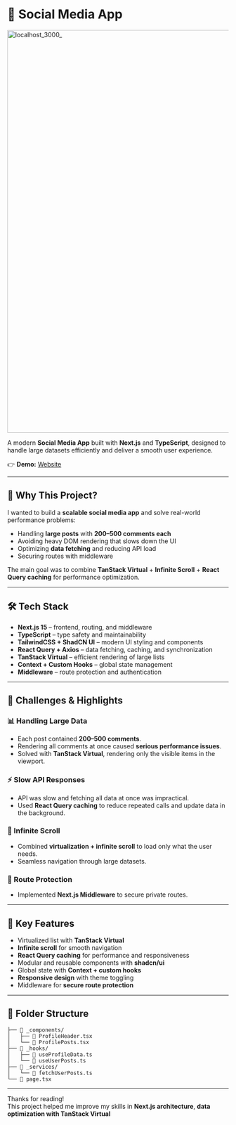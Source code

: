 # 🚀 Social Media App

<img width="1920" height="917" alt="localhost_3000_" src="https://github.com/user-attachments/assets/ec1c589c-4375-42a0-857c-03480d71cec9" />


A modern **Social Media App** built with **Next.js** and **TypeScript**, designed to handle large datasets efficiently and deliver a smooth user experience.

👉 **Demo:** [Website](https://sociamedidapp.vercel.app/)

---

## 🧪 Why This Project?

I wanted to build a **scalable social media app** and solve real-world performance problems:  
- Handling **large posts** with **200–500 comments each**  
- Avoiding heavy DOM rendering that slows down the UI  
- Optimizing **data fetching** and reducing API load  
- Securing routes with middleware  

The main goal was to combine **TanStack Virtual** + **Infinite Scroll** + **React Query caching** for performance optimization.

---

## 🛠️ Tech Stack

- **Next.js 15** – frontend, routing, and middleware  
- **TypeScript** – type safety and maintainability  
- **TailwindCSS + ShadCN UI** – modern UI styling and components  
- **React Query + Axios** – data fetching, caching, and synchronization  
- **TanStack Virtual** – efficient rendering of large lists  
- **Context + Custom Hooks** – global state management  
- **Middleware** – route protection and authentication  

---

## 🧩 Challenges & Highlights

### 📊 Handling Large Data
- Each post contained **200–500 comments**.  
- Rendering all comments at once caused **serious performance issues**.  
- Solved with **TanStack Virtual**, rendering only the visible items in the viewport.  

### ⚡ Slow API Responses
- API was slow and fetching all data at once was impractical.  
- Used **React Query caching** to reduce repeated calls and update data in the background.  

### 🔄 Infinite Scroll
- Combined **virtualization + infinite scroll** to load only what the user needs.  
- Seamless navigation through large datasets.  

### 🔐 Route Protection
- Implemented **Next.js Middleware** to secure private routes.  

---

## 🚀 Key Features

- Virtualized list with **TanStack Virtual**  
- **Infinite scroll** for smooth navigation  
- **React Query caching** for performance and responsiveness  
- Modular and reusable components with **shadcn/ui**  
- Global state with **Context + custom hooks**  
- **Responsive design** with theme toggling  
- Middleware for **secure route protection**  

---

## 📂 Folder Structure
```
├── 📁 _components/
│   ├── 📄 ProfileHeader.tsx
│   └── 📄 ProfilePosts.tsx
├── 📁 _hooks/
│   ├── 📄 useProfileData.ts
│   └── 📄 useUserPosts.ts
├── 📁 _services/
│   └── 📄 fetchUserPosts.ts
└── 📄 page.tsx
```
---

Thanks for reading!  
This project helped me improve my skills in **Next.js architecture**, **data optimization with TanStack Virtual**
